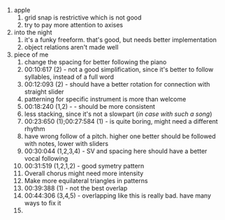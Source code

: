 1. apple
	1. grid snap is restrictive which is not good
	2. try to pay more attention to axises
2. into the night
	1. it's a funky freeform. that's good, but needs better implementation
	2. object relations aren't made well
3. piece of me
	1. change the spacing for better following the piano
	2. 00:10:617 (2) - not a good simplification, since it's better to follow syllables, instead of a full word
	3. 00:12:093 (2) - should have a better rotation for connection with straight slider
	4. patterning for specific instrument is more than welcome
	5. 00:18:240 (1,2) -  - should be more consistent
	6. less stacking, since it's not a slowpart (*in case with such a song*)
	7. 00:23:650 (1);00:27:584 (1) - is quite boring, might need a different rhythm
	8. have wrong follow of a pitch. higher one better should be followed with notes, lower with sliders
	9. 00:30:044 (1,2,3,4) - SV and spacing here should have a better vocal following 
	10. 00:31:519 (1,2,1,2) - good symetry pattern
	11. Overall chorus might need more intensity
	12. Make more equilateral triangles in patterns
	13. 00:39:388 (1) - not the best overlap
	14. 00:44:306 (3,4,5) - overlapping like this is really bad. have many ways to fix it
	15. 